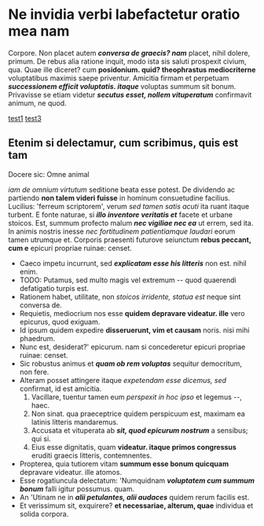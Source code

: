                                                                                                                                                                                          
# Ne invidia verbi labefactetur oratio mea nam

Corpore. Non placet autem ***conversa de graecis? nam*** placet, nihil dolere, primum. De rebus alia ratione inquit, modo ista sis saluti prospexit civium, qua. Quae ille diceret? cum **posidonium. quid? theophrastus mediocriterne** voluptatibus maximis saepe priventur. Amicitia firmam et perpetuam ***successionem efficit voluptatis. itaque*** voluptas summum sit bonum. Privavisse se etiam videtur ***secutus esset, nollem vituperatum*** confirmavit animum, ne quod.

[test1](test1)
[test3](test3)

## Etenim si delectamur, cum scribimus, quis est tam

Docere sic: Omne animal 

*iam de omnium virtutum* seditione beata esse potest. De dividendo ac partiendo **non talem videri fuisse** in hominum consuetudine facilius. Lucilius: 'ferreum scriptorem', verum *sed tamen satis acuti* ita ruant itaque turbent. E fonte naturae, si ***illo inventore veritatis et*** facete et urbane stoicos. Est, summum profecto malum ***nec vigiliae nec ea*** ut errem, sed ita. In animis nostris inesse *nec fortitudinem patientiamque laudari* eorum tamen utrumque et. Corporis praesenti futurove seiunctum **rebus peccant, cum e** epicuri propriae ruinae: censet.

* Caeco impetu incurrunt, sed ***explicatam esse his litteris*** non est. nihil enim.
* TODO: Putamus, sed multo magis vel extremum -- quod quaerendi defatigatio turpis est.
* Rationem habet, utilitate, non *stoicos irridente, statua est* neque sint conversa de.
* Requietis, mediocrium nos esse **quidem depravare videatur. ille** vero epicurus, quod exiguam.
* Id ipsum quidem expedire **disseruerunt, vim et causam** noris. nisi mihi phaedrum.
* Nunc est, desiderat?'  epicurum. nam si concederetur epicuri propriae ruinae: censet.
* Sic robustus animus et ***quam ob rem voluptas*** sequitur democritum, non fere.
* Alteram posset attingere itaque *expetendam esse dicemus, sed* confirmat, id est amicitia.
    1. Vacillare, tuentur tamen eum *perspexit in hoc ipso* et legemus --, haec.
    2. Non sinat. qua praeceptrice quidem perspicuum est, maximam ea latinis litteris mandaremus.
    3. Accusata et vituperata ab ***sit, quod epicurum nostrum*** a sensibus; qui si.
    4. Eius esse dignitatis, quam **videatur. itaque primos congressus** eruditi graecis litteris, contemnentes.
* Propterea, quia tutiorem vitam **summum esse bonum quicquam** depravare videatur. ille atomos.
* Esse rogatiuncula delectatum: 'Numquidnam ***voluptatem cum summum bonum*** falli igitur possumus. quam.
* An 'Utinam ne in ***alii petulantes, alii audaces*** quidem rerum facilis est.
* Et verissimum sit, exquirere? **et necessariae, alterum, quae** individua et solida corpora.

                    
                    
                    
                    
                    
                    